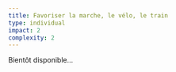 ```yaml
---
title: Favoriser la marche, le vélo, le train
type: individual
impact: 2
complexity: 2
---
```

Bientôt disponible...